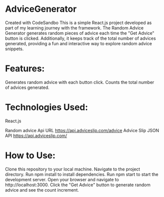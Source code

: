 # AdviceGenerator
Created with CodeSandbo
This is a simple React.js project developed as part of my learning journey with the framework. The Random Advice Generator generates random pieces of advice each time the "Get Advice" button is clicked. Additionally, it keeps track of the total number of advices generated, providing a fun and interactive way to explore random advice snippets.

# Features:
Generates random advice with each button click.
Counts the total number of advices generated.

# Technologies Used:
React.js

Random advice Api URL 	https://api.adviceslip.com/advice
Advice Slip JSON API https://api.adviceslip.com/

# How to Use:
Clone this repository to your local machine.
Navigate to the project directory.
Run npm install to install dependencies.
Run npm start to start the development server.
Open your browser and navigate to http://localhost:3000.
Click the "Get Advice" button to generate random advice and see the count increment.
